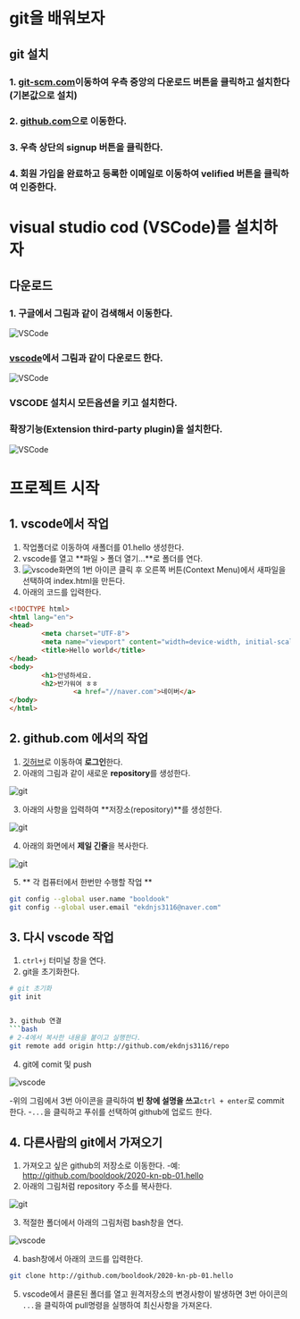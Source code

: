 # git을 배워보자
## git 설치
### 1. [git-scm.com](http://git-scm.com)이동하여 우측 중앙의 다운로드 버튼을 클릭하고 설치한다(기본값으로 설치)
### 2. [github.com](http://github.com)으로 이동한다.
### 3. 우측 상단의 **signup** 버튼을 클릭한다.
### 4. 회원 가입을 완료하고 등록한 이메일로 이동하여 velified 버튼을 클릭하여 인증한다.

# visual studio cod (VSCode)를 설치하자
## 다운로드
### 1. 구글에서 그림과 같이 검색해서 이동한다.
![VSCode](./img/c01.jpg)

### [vscode](https://code.visualstudio.com/download)에서 그림과 같이 다운로드 한다.
![VSCode](./img/c02.jpg)

### VSCODE 설치시 모든옵션을 키고 설치한다.

### 확장기능(Extension third-party plugin)을 설치한다.

![VSCode](./img/c09.jpg)

# 프로젝트 시작
## 1. vscode에서 작업
1. 작업폴더로 이동하여 새폴더를 01.hello 생성한다.
2. vscode를 열고 **파일 > 폴더 열기...**로 폴더를 연다.
3. ![vscode](./img/c03.jpg)화면의 1번 아이콘 클릭 후 오른쪽 버튼(Context Menu)에서 새파일을 선택하여 index.html을 만든다.
4. 아래의 코드를 입력한다.
```html
<!DOCTYPE html>
<html lang="en">
<head>
		<meta charset="UTF-8">
		<meta name="viewport" content="width=device-width, initial-scale=1.0">
		<title>Hello world</title>
</head>
<body>
		<h1>안녕하세요.
		<h2>반가워여 ㅎㅎ
				<a href="//naver.com">네이버</a>
</body>
</html>
````

## 2. github.com 에서의 작업
1. [깃허브](http://github.com)로 이동하여 **로그인**한다.
2. 아래의 그림과 같이 새로운 **repository**를 생성한다.

![git](./img/c04.jpg)

3. 아래의 사항을 입력하여 **저장소(repository)**를 생성한다.

![git](./img/c05.jpg)

4. 아래의 화면에서 **제일 긴줄**을 복사한다.

![git](./img/c06.jpg)


5. ** 각 컴퓨터에서 한번만 수행할 작업 **
```bash 
git config --global user.name "booldook"
git config --global user.email "ekdnjs3116@naver.com"
```
## 3. 다시 vscode 작업
1. ```ctrl+j``` 터미널 창을 연다.
2. git을 초기화한다.
```bash
# git 초기화
git init


3. github 연결
```bash
# 2-4에서 복사한 내용을 붙이고 실행한다.
git remote add origin http://github.com/ekdnjs3116/repo
```

4. git에 comit 및 push

![vscode](./img/c03.jpg)

-위의 그림에서 3번 아이콘을 클릭하여 **빈 창에 설명을 쓰고**```ctrl + enter```로 commit한다.
-```...```을 클릭하고 푸쉬를 선택하여 github에 업로드 한다.


## 4. 다른사람의 git에서 가져오기
1. 가져오고 싶은 github의 저장소로 이동한다.
-예: http://github.com/booldook/2020-kn-pb-01.hello
2. 아래의 그림처럼 repository 주소를 복사한다.

![git](./img/c07.jpg)

3. 적절한 폴더에서 아래의 그림처럼 bash창을 연다.

![vscode](./img/c08.jpg)

4. bash창에서 아래의 코드를 입력한다.
```bash
git clone http://github.com/booldook/2020-kn-pb-01.hello
```

5. vscode에서 클론된 폴더를 열고 원격저장소의 변경사항이 발생하면 3번 아이콘의 ```...```을 클릭하여 pull명령을 실행하여 최신사항을 가져온다. 